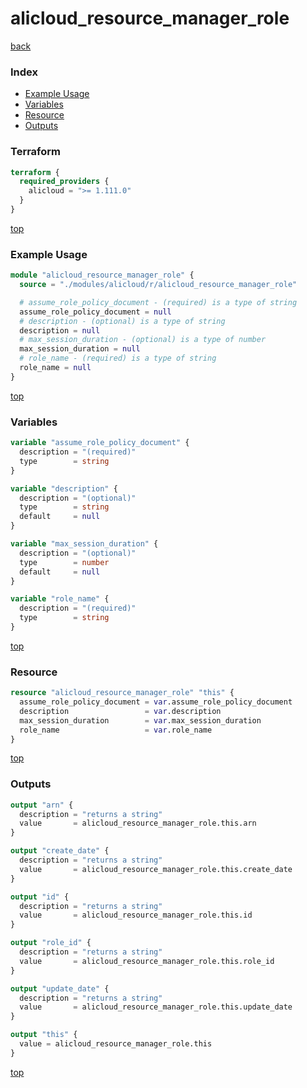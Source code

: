 # alicloud_resource_manager_role

[back](../alicloud.md)

### Index

- [Example Usage](#example-usage)
- [Variables](#variables)
- [Resource](#resource)
- [Outputs](#outputs)

### Terraform

```terraform
terraform {
  required_providers {
    alicloud = ">= 1.111.0"
  }
}
```

[top](#index)

### Example Usage

```terraform
module "alicloud_resource_manager_role" {
  source = "./modules/alicloud/r/alicloud_resource_manager_role"

  # assume_role_policy_document - (required) is a type of string
  assume_role_policy_document = null
  # description - (optional) is a type of string
  description = null
  # max_session_duration - (optional) is a type of number
  max_session_duration = null
  # role_name - (required) is a type of string
  role_name = null
}
```

[top](#index)

### Variables

```terraform
variable "assume_role_policy_document" {
  description = "(required)"
  type        = string
}

variable "description" {
  description = "(optional)"
  type        = string
  default     = null
}

variable "max_session_duration" {
  description = "(optional)"
  type        = number
  default     = null
}

variable "role_name" {
  description = "(required)"
  type        = string
}
```

[top](#index)

### Resource

```terraform
resource "alicloud_resource_manager_role" "this" {
  assume_role_policy_document = var.assume_role_policy_document
  description                 = var.description
  max_session_duration        = var.max_session_duration
  role_name                   = var.role_name
}
```

[top](#index)

### Outputs

```terraform
output "arn" {
  description = "returns a string"
  value       = alicloud_resource_manager_role.this.arn
}

output "create_date" {
  description = "returns a string"
  value       = alicloud_resource_manager_role.this.create_date
}

output "id" {
  description = "returns a string"
  value       = alicloud_resource_manager_role.this.id
}

output "role_id" {
  description = "returns a string"
  value       = alicloud_resource_manager_role.this.role_id
}

output "update_date" {
  description = "returns a string"
  value       = alicloud_resource_manager_role.this.update_date
}

output "this" {
  value = alicloud_resource_manager_role.this
}
```

[top](#index)